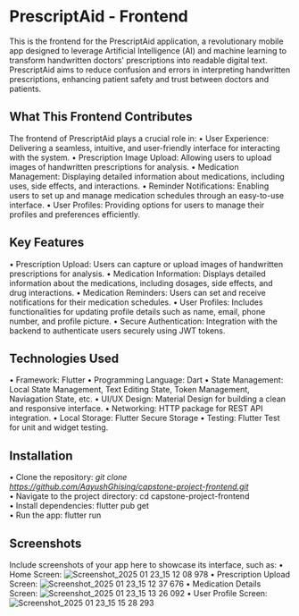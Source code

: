 # PrescriptAid - Frontend
This is the frontend for the PrescriptAid application, a revolutionary mobile app designed to leverage Artificial Intelligence (AI) and machine learning to transform handwritten doctors' prescriptions into readable digital text. PrescriptAid aims to reduce confusion and errors in interpreting handwritten prescriptions, enhancing patient safety and trust between doctors and patients.

## What This Frontend Contributes
The frontend of PrescriptAid plays a crucial role in:
• User Experience: Delivering a seamless, intuitive, and user-friendly interface for interacting with the system.
• Prescription Image Upload: Allowing users to upload images of handwritten prescriptions for analysis.
• Medication Management: Displaying detailed information about medications, including uses, side effects, and interactions.
• Reminder Notifications: Enabling users to set up and manage medication schedules through an easy-to-use interface.
• User Profiles: Providing options for users to manage their profiles and preferences efficiently.

## Key Features
• Prescription Upload: Users can capture or upload images of handwritten prescriptions for analysis.
• Medication Information: Displays detailed information about the medications, including dosages, side effects, and drug interactions.
• Medication Reminders: Users can set and receive notifications for their medication schedules.
• User Profiles: Includes functionalities for updating profile details such as name, email, phone number, and profile picture.
• Secure Authentication: Integration with the backend to authenticate users securely using JWT tokens.

## Technologies Used
• Framework: Flutter
• Programming Language: Dart
• State Management: Local State Management, Text Editing State, Token Management, Naviagation State, etc.
• UI/UX Design: Material Design for building a clean and responsive interface.
• Networking: HTTP package for REST API integration.
• Local Storage: Flutter Secure Storage
• Testing: Flutter Test for unit and widget testing.

## Installation
• Clone the repository:
  *git clone https://github.com/AayushGhising/capstone-project-frontend.git*  
• Navigate to the project directory:
  cd capstone-project-frontend  
• Install dependencies:
  flutter pub get  
• Run the app:
  flutter run  

## Screenshots
Include screenshots of your app here to showcase its interface, such as:
• Home Screen:
![Screenshot_2025 01 23_15 12 08 978](https://github.com/user-attachments/assets/0c3a060b-30a9-4e63-b6bc-152940f0aee1)
• Prescription Upload Screen:
![Screenshot_2025 01 23_15 12 37 676](https://github.com/user-attachments/assets/b1b0f191-15d8-4b65-8fce-0a5b9002590d)
• Medication Details Screen:
![Screenshot_2025 01 23_15 13 26 092](https://github.com/user-attachments/assets/8426558a-bd54-4581-88ec-cb80b77e215c)
• User Profile Screen:
![Screenshot_2025 01 23_15 15 28 293](https://github.com/user-attachments/assets/f667385d-a6ae-45ba-8b13-3b187b198d75)

